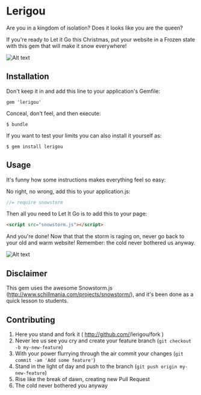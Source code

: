 # Lerigou

Are you in a kingdom of isolation? Does it looks like you are the queen?

If you're ready to Let it Go this Christmas, put your website in a Frozen state with this gem that will make it snow everywhere!

![Alt text](https://pbs.twimg.com/media/Begx8z_CcAA2iZ-.jpg)
## Installation

Don't keep it in and add this line to your application's Gemfile:

    gem 'lerigou'

Conceal, don't feel, and then execute:

    $ bundle

If you want to test your limits you can also install it yourself as:

    $ gem install lerigou

## Usage

It's funny how some instructions makes everything feel so easy:

No right, no wrong, add this to your application.js:
```javascript
//= require snowstorm
```
Then all you need to Let It Go is to add this to your page:
```html
<script src="snowstorm.js"></script>
```
And you're done! Now that that the storm is raging on, never go back to your old and warm website! Remember: the cold never bothered us anyway.

![Alt text](https://40.media.tumblr.com/e59ab2a5b521c2ebb0d380b130fbd546/tumblr_n1lwg4Dvjk1spqx5oo1_400.jpg)

## Disclaimer
This gem uses the awesome Snowstorm.js (http://www.schillmania.com/projects/snowstorm/), and it's been done as a quick lesson to students.

## Contributing

1. Here you stand and fork it ( http://github.com/<my-github-username>/lerigou/fork )
2. Never lee us see you cry and create your feature branch (`git checkout -b my-new-feature`)
3. With your power flurrying through the air commit your changes (`git commit -am 'Add some feature'`)
4. Stand in the light of day and push to the branch (`git push origin my-new-feature`)
5. Rise like the break of dawn, creating new Pull Request
6. The cold never bothered you anyway
